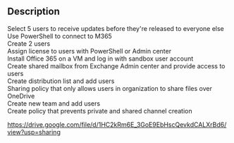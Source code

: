 <h2>Description</h2>
Select 5 users to receive updates before they're released to everyone else<br>
Use PowerShell to connect to M365<br>
Create 2 users<br>
Assign license to users with PowerShell or Admin center<br>
Install Office 365 on a VM and log in with sandbox user account<br>
Create shared mailbox from Exchange Admin center and provide access to users<br>
Create distribution list and add users<br>
Sharing policy that only allows users in organization to share files over OneDrive<br>
Create new team and add users<br>
Create policy that prevents private and shared channel creation<br>

https://drive.google.com/file/d/1HC2kRm6E_3GoE9EbHscQevkdCALXrBd6/view?usp=sharing
